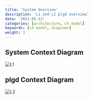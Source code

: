 ```yaml
---
title: 'System Overview'
description: 'L1 and L2 plgd overview'
date: '2021-05-13'
categories: [architecture, C4 model]
keywords: [c4 model, diagrams]
weight: 3
---
```


## System Context Diagram

![L1](../static/system-plgd.svg "medium-zoom-image")

## plgd Context Diagram

![L2](../static/container-plgd.svg "medium-zoom-image")
